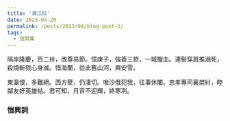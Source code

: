 ```yaml
---
title: '满江红'
date: 2023-04-20
permalink: /posts/2023/04/blog-post-2/
tags:
  - 愷興集
---
```


隔岸隆慶，百二卅，改尊易節。憶庚子，強簽三款，一城腥血。連髻穿肩推溺死，殺燒斬戮心身滅。惜海蘭，從此舊山河，興安雪。

東瀛恨，多難絕。西方孽，仍淒切。唯沙俄犯我，往事休闍。忠孝專司襄桀紂，睦鄰友好英雄帖。君可知，月背不迎輝，終寒冽。

### 愷興詞